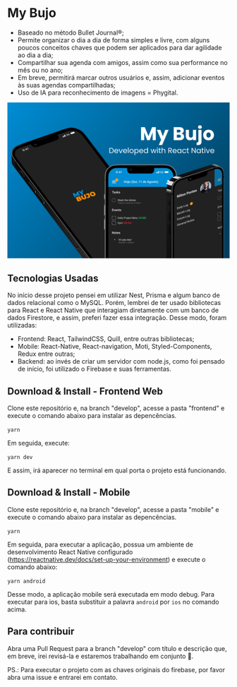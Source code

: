 # My Bujo

* Baseado no método Bullet Journal®;
* Permite organizar o dia a dia de forma simples e livre, com alguns poucos conceitos chaves que podem ser aplicados para dar agilidade ao dia a dia;
* Compartilhar sua agenda com amigos, assim como sua performance no mês ou no ano;
* Em breve, permitirá marcar outros usuários e, assim, adicionar eventos às suas agendas compartilhadas;
* Uso de IA para reconhecimento de imagens = Phygital.

![Apresentação do aplicativo My bujo](./cover.png)

## Tecnologias Usadas

No início desse projeto pensei em utilizar Nest, Prisma e algum banco de dados relacional como o MySQL. Porém, lembrei de ter usado bibliotecas para React e React Native que interagiam diretamente com um banco de dados Firestore, e assim, preferi fazer essa integração. Desse modo, foram utilizadas:

* Frontend: React, TailwindCSS, Quill, entre outras bibliotecas;
* Mobile: React-Native, React-navigation, Moti, Styled-Components, Redux entre outras;
* Backend: ao invés de criar um servidor com node.js, como foi pensado de início, foi utilizado o Firebase e suas ferramentas.

## Download & Install - Frontend Web

Clone este repositório e, na branch "develop", acesse a pasta "frontend" e execute o comando abaixo para instalar as depencências.

```yarn```

Em seguida, execute: 

```yarn dev```

E assim, irá aparecer no terminal em qual porta o projeto está funcionando.


## Download & Install - Mobile

Clone este repositório e, na branch "develop", acesse a pasta "mobile" e execute o comando abaixo para instalar as depencências.

```yarn```

Em seguida, para executar a aplicação, possua um ambiente de desenvolvimento React Native configurado (https://reactnative.dev/docs/set-up-your-environment) e execute o comando abaixo:

```yarn android```

Desse modo, a aplicação mobile será executada em modo debug. Para executar para ios, basta substituir a palavra `android` por `ios` no comando acima.

## Para contribuir

Abra uma Pull Request para a branch "develop" com título e descrição que, em breve, irei revisá-la e estaremos trabalhando em conjunto 🥳.

PS.: Para executar o projeto com as chaves originais do firebase, por favor abra uma issue e entrarei em contato. 
